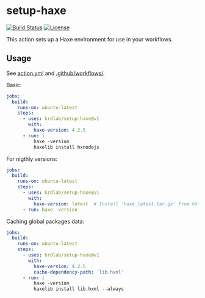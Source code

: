 # setup-haxe

[![Build Status](https://github.com/krdlab/setup-haxe/actions/workflows/test.yml/badge.svg "GitHub Actions")](https://github.com/krdlab/setup-haxe/actions/workflows/test.yml)
[![License](https://img.shields.io/github/license/krdlab/setup-haxe.svg?label=license)](#license)

This action sets up a Haxe environment for use in your workflows.

## Usage

See [action.yml](action.yml) and [.github/workflows/](.github/workflows/).

Basic:
```yaml
jobs:
  build:
    runs-on: ubuntu-latest
    steps:
      - uses: krdlab/setup-haxe@v1
        with:
          haxe-version: 4.2.5
      - run: |
          haxe -version
          haxelib install hxnodejs
```

For nigthly versions:
```yaml
jobs:
  build:
    runs-on: ubuntu-latest
    steps:
      - uses: krdlab/setup-haxe@v1
        with:
          haxe-version: latest  # Install 'haxe_latest.tar.gz' from https://build.haxe.org/builds/haxe/linux64/
      - run: haxe -version
```

Caching global packages data:
```yaml
jobs:
  build:
    runs-on: ubuntu-latest
    steps:
      - uses: krdlab/setup-haxe@v1
        with:
          haxe-version: 4.2.5
          cache-dependency-path: 'lib.hxml'
      - run: |
          haxe -version
          haxelib install lib.hxml --always
```
